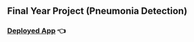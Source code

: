 ## Final Year Project (Pneumonia Detection)

### [Deployed App](https://share.streamlit.io/pavanpatil45/prj/webapp.py) 👈
